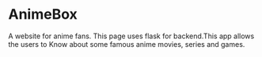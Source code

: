 # AnimeBox
A website for anime fans.
This page uses flask for backend.This app allows the users to Know about some famous anime movies, series and games.
